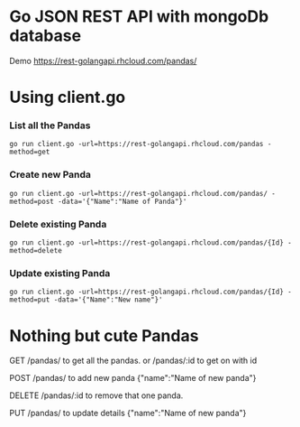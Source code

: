 # Go JSON REST API with mongoDb database

Demo https://rest-golangapi.rhcloud.com/pandas/

# Using client.go

### List all the Pandas
``
go run client.go -url=https://rest-golangapi.rhcloud.com/pandas -method=get
``
### Create new Panda
``
go run client.go -url=https://rest-golangapi.rhcloud.com/pandas/ -method=post -data='{"Name":"Name of Panda"}'
``
### Delete existing Panda
``
go run client.go -url=https://rest-golangapi.rhcloud.com/pandas/{Id} -method=delete
``
### Update existing Panda

`` go run client.go -url=https://rest-golangapi.rhcloud.com/pandas/{Id} -method=put -data='{"Name":"New name"}'
``

# Nothing but cute Pandas

GET /pandas/ to get all the pandas.
    or /pandas/:id to get on with id

POST /pandas/ to add new panda {"name":"Name of new panda"}

DELETE /pandas/:id to remove that one panda.

PUT /pandas/ to update details {"name":"Name of new panda"}

